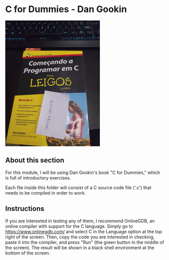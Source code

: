 # C for Dummies - Dan Gookin

![C for Dummies - Dan Gookin](../../assets/20250430_104915_resultado.jpg)

## About this section 

For this module, I will be using Dan Gookin's book "C for Dummies," which is full of introductory exercises.

Each file inside this folder will consist of a C source code file ('.c') that needs to be compiled in order to work.

## Instructions

If you are interested in testing any of them, I recommend OnlineGDB, an online compiler with support for the C language. Simply go to https://www.onlinegdb.com/ and select C in the Language option at the top right of the screen. Then, copy the code you are interested in checking, paste it into the compiler, and press "Run" (the green button in the middle of the screen). The result will be shown in a black shell environment at the bottom of the screen.

